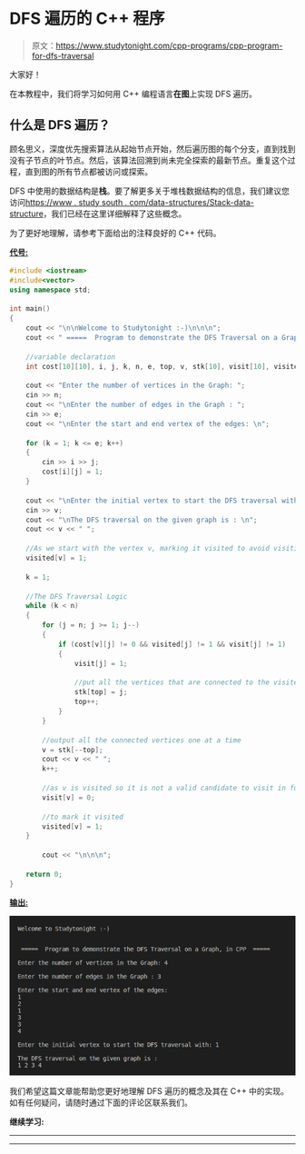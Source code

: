 # DFS 遍历的 C++ 程序

> 原文：<https://www.studytonight.com/cpp-programs/cpp-program-for-dfs-traversal>

大家好！

在本教程中，我们将学习如何用 C++ 编程语言**在图**上实现 DFS 遍历。

## 什么是 DFS 遍历？

顾名思义，深度优先搜索算法从起始节点开始，然后遍历图的每个分支，直到找到没有子节点的叶节点。然后，该算法回溯到尚未完全探索的最新节点。重复这个过程，直到图的所有节点都被访问或探索。

DFS 中使用的数据结构是**栈**。要了解更多关于堆栈数据结构的信息，我们建议您访问[https://www . study south . com/data-structures/Stack-data-structure](https://www.studytonight.com/data-structures/stack-data-structure)，我们已经在这里详细解释了这些概念。

为了更好地理解，请参考下面给出的注释良好的 C++ 代码。

<u>**代号:**</u>

```cpp
#include <iostream>
#include<vector>
using namespace std;

int main()
{
    cout << "\n\nWelcome to Studytonight :-)\n\n\n";
    cout << " =====  Program to demonstrate the DFS Traversal on a Graph, in CPP  ===== \n\n";

    //variable declaration
    int cost[10][10], i, j, k, n, e, top, v, stk[10], visit[10], visited[10];

    cout << "Enter the number of vertices in the Graph: ";
    cin >> n;
    cout << "\nEnter the number of edges in the Graph : ";
    cin >> e;
    cout << "\nEnter the start and end vertex of the edges: \n";

    for (k = 1; k <= e; k++)
    {
        cin >> i >> j;
        cost[i][j] = 1;
    }

    cout << "\nEnter the initial vertex to start the DFS traversal with: ";
    cin >> v;
    cout << "\nThe DFS traversal on the given graph is : \n";
    cout << v << " ";

    //As we start with the vertex v, marking it visited to avoid visiting again
    visited[v] = 1;

    k = 1;

    //The DFS Traversal Logic
    while (k < n)
    {
        for (j = n; j >= 1; j--)
        {
            if (cost[v][j] != 0 && visited[j] != 1 && visit[j] != 1)
            {
                visit[j] = 1;

                //put all the vertices that are connected to the visited vertex into a stack
                stk[top] = j;
                top++;
            }
        }

        //output all the connected vertices one at a time
        v = stk[--top];
        cout << v << " ";
        k++;

        //as v is visited so it is not a valid candidate to visit in future so visit[v]=0 and visited[v]=1
        visit[v] = 0;

        //to mark it visited 
        visited[v] = 1;
    }

        cout << "\n\n\n";

    return 0;
} 
```

<u>**输出:**</u>

![C++ DFS Traversal](img/5d565e361030fbd77282e36de350bc5c.png)

我们希望这篇文章能帮助您更好地理解 DFS 遍历的概念及其在 C++ 中的实现。如有任何疑问，请随时通过下面的评论区联系我们。

**继续学习:**

* * *

* * *